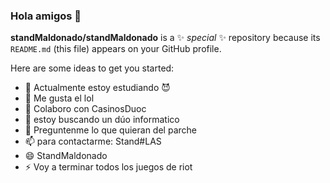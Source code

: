 ### Hola amigos 👋


**standMaldonado/standMaldonado** is a ✨ _special_ ✨ repository because its `README.md` (this file) appears on your GitHub profile.

Here are some ideas to get you started:

- 🔭 Actualmente estoy estudiando 😈
- 🌱 Me gusta el lol
- 👯 Colaboro con CasinosDuoc
- 🤔 estoy buscando un dúo informatico
- 💬 Preguntenme lo que quieran del parche
- 📫 para contactarme: Stand#LAS
- 😄 StandMaldonado
- ⚡ Voy a terminar todos los juegos de riot

